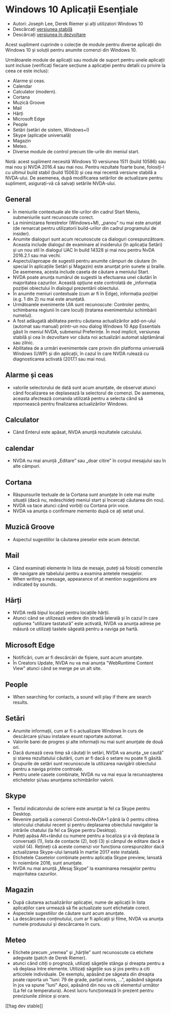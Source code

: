 # Windows 10 Aplicații Esențiale #

* Autori: Joseph Lee, Derek Riemer și alți utilizatori Windows 10 
* Descărcați [versiunea stabilă][1]
* Descărcați [versiunea în dezvoltare][2]

Acest supliment cuprinde o colecție de module pentru diverse aplicații din
Windows 10 și soluții pentru anumite comenzi din Windows 10.

Următoarele module de aplicații sau module de suport pentru unele aplicații
sunt incluse (verificați fiecare secțiune a aplicației pentru detalii cu
privire la ceea ce este inclus):

* Alarme și ceas.
* Calendar
* Calculator (modern).
* Cortana
* Muzică Groove
* Mail
* Hărți
* Microsoft Edge
* People
* Setări (setări de sistem, Windows+I)
* Skype (aplicație universală)
* Magazin
* Meteo.
* Diverse module de control precum tile-urile din meniul start.

Notă: acest supliment necesită Windows 10 versiunea 1511 (build 10586) sau
mai nou și NVDA 2016.4 sau mai nou. Pentru rezultate foarte bune, folosiți-l
cu ultimul build stabil (build 15063) și cea mai recentă versiune stabilă a
NVDA-ului. De asemenea, după modificarea setărilor de actualizare pentru
supliment, asigurați-vă că salvați setările NVDA-ului.

## General

* În meniurile contextuale ale tile-urilor din cadrul Start Meniu,
  submeniurile sunt recunoscute corect.
* La minimizarea ferestrelor (Windows+M), „panou” nu mai este anunțat (de
  remarcat pentru utilizatorii build-urilor din cadrul programului de
  insider).
* Anumite dialoguri sunt acum recunoscute ca dialoguri
  corespunzătoare. Aceasta include dialogul de examinare al insiderului (în
  aplicația Setări) și un nou stil în dialogul UAC în build 14328 și mai nou
  pentru NvDA 2016.2.1 sau mai vechi.
* Aspectul/aproape de sugestii pentru anumite câmpuri de căutare (în special
  în aplicațiile Setări și Magazin) este anunțat prin sunete și braille. De
  asemenea, acesta include caseta de căutare a meniului Start.
* NVDA poate anunța numărul de sugestii la efectuarea unei căutări în
  majoritatea cazurilor. Această opțiune este controlată de „informația
  poziției obiectului în dialogul prezentării obiectului.
* În anumite meniuri contextuale (cum ar fi în Edge), informația poziției
  (e.g. 1 din 2) nu mai este anunțată.
* Următoarele evenimente UIA sunt recunoscute: Controler pentru, schimbarea
  regiunii în care locuiți (tratarea evenimentului schimbării numelui).
* A fost adăugată abilitatea pentru căutarea actualizărilor add-on-ului
  (automat sau manual) printr-un  nou dialog Windows 10 App Essentials găsit
  în meniul NVDA, submeniul Preferințe. În mod implicit, versiunea stabilă
  și cea în dezvoltare vor căuta noi actualizări automat săptămânal sau
  zilnic.
* Abilitatea de a urmări evenimentele care provin din platforma universală
  Windows (UWP) și din aplicații, în cazul în care NVDA rulează cu
  diagnosticarea activată (2017.1 sau mai nou).

## Alarme și ceas

* valorile selectorului de dată sunt acum anunțate, de observat atunci când
  focalizarea se deplasează la selectorul de comenzi. De asemenea, aceasta
  afectează comanda utilizată pentru a selecta când să repornească pentru
  finalizarea actualizărilor Windows.

## Calculator

* Când Enterul este apăsat, NVDA anunță rezultatele calculului.

## calendar

* NVDA nu mai anunță „Editare” sau „doar citire” în corpul mesajului sau în
  alte câmpuri.

## Cortana

* Răspunsurile textuale de la Cortana sunt anunțate în cele mai multe
  situații (dacă nu, redeschideți meniul start și încercați căutarea din
  nou).
* NVDA va tace atunci când vorbiți cu Cortana prin voce.
* NVDA va anunța o confirmare memento după ce ați setat unul.

## Muzică Groove

* Aspectul sugestiilor la căutarea pieselor este acum detectat.

## Mail

* Când examinați elemente în lista de mesaje, puteți să folosiți comenzile
  de navigare ale tabelului pentru a examina antetele mesajelor.
* When writing a message, appearance of at mention suggestions are indicated
  by sounds.

## Hărți

* NVDA redă bipul locației pentru locațiile hărții.
* Atunci când se utilizează vedere din stradă laterală și în cazul în care
  opțiunea "utilizare tastatură" este activată, NVDA va anunța adrese pe
  măsură ce utilizați tastele săgeată pentru a naviga pe hartă.

## Microsoft Edge

* Notificări, cum ar fi descărcări de fișiere, sunt acum anunțate.
* În Creators Update, NVDA nu va mai anunța "WebRuntime Content View" atunci
  când se merge pe un alt site.

## People

* When searching for contacts, a sound will play if there are search
  results.

## Setări

* Anumite informații, cum ar fi o actualizare Windows în curs de descărcare
  și/sau instalare esunt raportate automat.
* Valorile barei de progres și alte informații nu mai sunt anunțate de două
  ori.
* Dacă durează ceva timp să căutați în setări, NVDA va anunța „se caută” și
  starea rezultatului căutării, cum ar fi dacă o setare nu poate fi găsită.
* Grupurile de setări sunt recunoscute la utilizarea navigării obiectului
  pentru a naviga printre controale.
* Pentru unele casete combinate, NVDA nu va mai eșua la recunoașterea
  etichetelor și/sau anunțarea schimbărilor valorii.

## Skype

* Textul indicatorului de scriere este anunțat la fel ca Skype pentru
  Desktop.
* Revenire parțială a comenzii Control+NvDA+1 până la 0 pentru citirea
  istoricului chatului recent și pentru deplasarea obiectului navigator la
  intrările chatului (la fel ca Skype pentru Desktop).
* Puteți apăsa Alt+rândul cu numere pentru a localiza și a vă deplasa la
  conversații (1), lista de contacte (2), boți (3) și câmpul de editare dacă
  e vizibil (4). Rețineți că aceste comenzi vor funcționa corespunzător dacă
  actualizarea Skype-ului lansată în martie 2017 este instalată.
* Etichetele Casetelor combinate pentru aplicația Skype preview, lansată în
  noiembrie 2016, sunt anunțate.
* NVDA nu mai anunță „Mesaj Skype” la examinarea mesajelor pentru
  majoritatea cazurilor.

## Magazin

* După căutarea actualizărilor aplicației, nume de aplicații în lista
  aplicațiilor care urmează să fie actualizate sunt etichetate corect.
* Aspectele sugestiilor de căutare sunt acum anunțate.
* La descărcarea conținutului, cum ar fi aplicații și filme, NVDA va anunța
  numele produsului și descărcarea în curs.

## Meteo

* Etichete precum „vremea” și „hărțile” sunt recunoscute ca etichete
  adegvate (patch de Derek Riemer).
* atunci când citiți o prognoză, utilizați săgețile stânga și  dreapta
  pentru a vă deplasa între elemente. Utilizați săgețile sus și jos pentru a
  citi articolele individuale. De exemplu, apăsând pe săgeata din dreapta
  poate raporta un "luni: 79 de grade, parțial noros, ...", apăsând săgeata
  în jos va spune "luni" Apoi, apăsând din nou va citi elementul următor (La
  fel ca temperatura). Acest lucru funcționează în prezent pentru
  previziunile zilnice și orare.

[[!tag dev stable]]

[1]: https://addons.nvda-project.org/files/get.php?file=w10

[2]: https://addons.nvda-project.org/files/get.php?file=w10-dev
